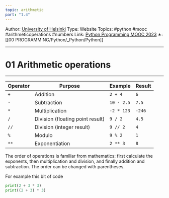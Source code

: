 ```yaml
---
topic: arithmetic
part: "1.4"
---
```

Author: [University of Helsinki](https://programming-23.mooc.fi/)
Type: Website
Topics: #python #mooc #arithmeticoperations #numbers 
Link: [Python Programming MOOC 2023](https://programming-23.mooc.fi/)
∗:[[00 PROGRAMMING/Python/_Python/Python]] 

---
# 01 Arithmetic operations

--- 
  

|Operator|Purpose|Example|Result|
|---|---|---|---|
|`+`|Addition|`2 + 4`|`6`|
|`-`|Subtraction|`10 - 2.5`|`7.5`|
|`*`|Multiplication|`-2 * 123`|`-246`|
|`/`|Division (floating point result)|`9 / 2`|`4.5`|
|`//`|Division (integer result)|`9 // 2`|`4`|
|`%`|Modulo|`9 % 2`|`1`|
|`**`|Exponentiation|`2 ** 3`|`8`|

The order of operations is familiar from mathematics: first calculate the exponents, then multiplication and division, and finally addition and subtraction. The order can be changed with parentheses.

For example this bit of code

```python
print(2 + 3 * 3)
print((2 + 3) * 3)
```